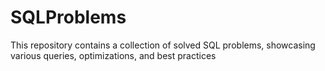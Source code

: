# SQLProblems
This repository contains a collection of solved SQL problems, showcasing various queries, optimizations, and best practices
